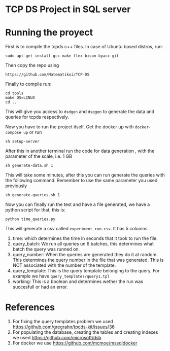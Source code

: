 # TCP DS Project in SQL server

# Running the proyect
First is to compile the tcpds c++ files. In case of Ubuntu based distros, run:
```
sudo apt-get install gcc make flex bison byacc git
```
Then copy the repo using 
```
https://github.com/Matematikoi/TCP-DS
```

Finally to compile run:

```
cd tools
make OS=LINUX
cd ..
```

This will give you access to `dsdgen` and `dsqgen` to generate the data and queries for tcpds respectively.

Now you have to run the project itself. Get the docker up with `docker-compose up` or run 
```
sh setup-server
```

After this in another terminal run the code for data generation , with the parameter of the scale, i.e. 1 GB
```
sh generate-data.sh 1
```

This will take some minutes, after this you can run generate the queries with the following command.
Remember to use the same parameter you used previously
```
sh generate-queries.sh 1
```

Now you can finally run the test and have a file generated, we have a python script for that, this is:
```
python time_queries.py
```

This will generate a csv called `experiment_run.csv`. It has 5 columns. 

1. time: which determines the time in seconds that it took to run the file.
1. query_batch: We run all queries un 6 batches, this determines what batch the query was runned on.
1. query_number: When the queries are generated they do it at random. This determines the query number in the file that was generated. This is NOT associated with the number of the template. 
1. query_template: This is the query template belonging to the query. For example we have `query_templates/query1.tpl`
1. working: This is a boolean and determines wether the run was succesfull or had an error. 

# References
1. For fixing the query templates problem we used https://github.com/gregrahn/tpcds-kit/issues/36
1. For populating the database, creating the tables and creating indexes we used https://github.com/microsoft/dsb
1. For docker we use https://github.com/mcmoe/mssqldocker